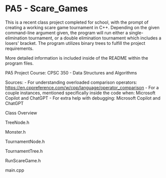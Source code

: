 # PA5 - Scare_Games

This is a recent class project completed for school, with the prompt of creating a working scare game tournament in C++. 
Depending on the given command-line argument given, the program will run either a single-elimination tournament, or a double elimination tournament which includes a losers' bracket.
The program utilizes binary trees to fulfill the project requirements.

More detailed information is included inside of the README within the program files.

PA5 Project 
Course: CPSC 350 - Data Structures and Algorithms

Sources: 
    -  For understanding overloaded comparison operators: https://en.cppreference.com/w/cpp/language/operator_comparison
    -  For a couple instances, mentioned specifically inside the code when: Microsoft Copilot and ChatGPT
    -  For extra help with debugging: Microsoft Copilot and ChatGPT

Class Overview

TreeNode.h

Monster.h

TournamentNode.h

TournamentTree.h

RunScareGame.h

main.cpp
